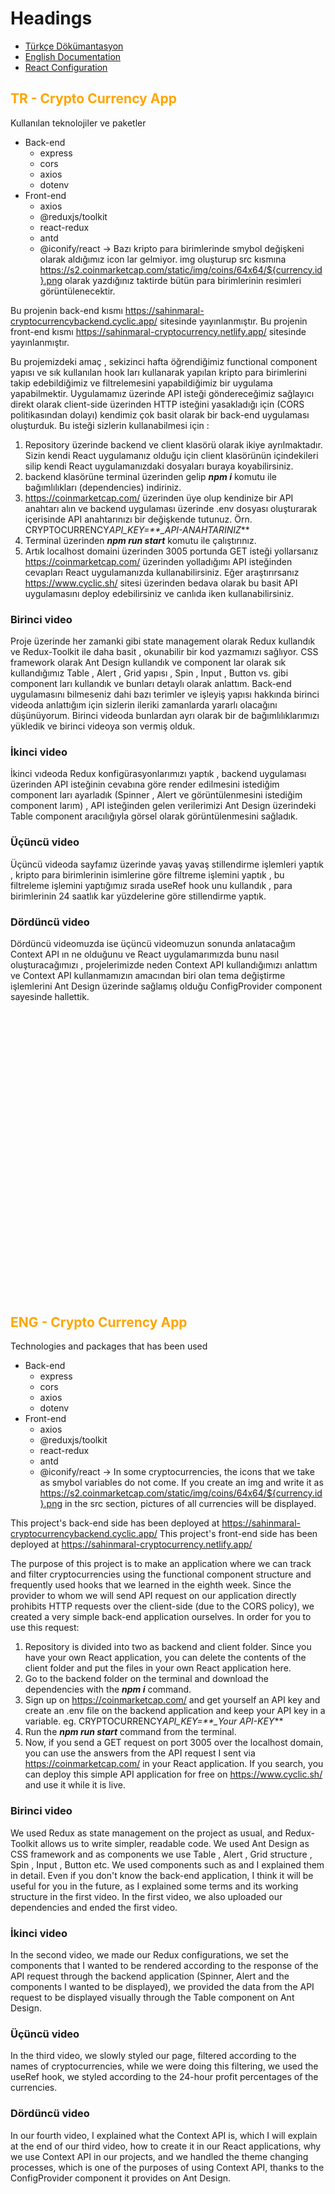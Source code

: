 <style>
	.main-header{
		color:orange;
	}

	#eng-doc , #react-conf{
		margin-top:500px;
	}

</style>

# Headings

- [Türkçe Dökümantasyon](#tr-doc)
- [English Documentation](#eng-doc)
- [React Configuration](#react-conf)

## <div id="tr-doc" class="main-header">TR - Crypto Currency App</div>

Kullanılan teknolojiler ve paketler

- Back-end
  - express
  - cors
  - axios
  - dotenv
- Front-end
  - axios
  - @reduxjs/toolkit
  - react-redux
  - antd
  - @iconify/react -> Bazı kripto para birimlerinde smybol değişkeni olarak aldığımız icon lar gelmiyor.
    img oluşturup src kısmına https://s2.coinmarketcap.com/static/img/coins/64x64/${currency.id}.png olarak yazdığınız taktirde bütün para birimlerinin resimleri görüntülenecektir.

Bu projenin back-end kısmı https://sahinmaral-cryptocurrencybackend.cyclic.app/ sitesinde yayınlanmıştır.
Bu projenin front-end kısmı https://sahinmaral-cryptocurrency.netlify.app/ sitesinde yayınlanmıştır.

Bu projemizdeki amaç , sekizinci hafta öğrendiğimiz functional component yapısı ve sık kullanılan hook ları kullanarak yapılan kripto para birimlerini takip edebildiğimiz ve filtrelemesini yapabildiğimiz bir uygulama yapabilmektir. Uygulamamız üzerinde API isteği göndereceğimiz sağlayıcı direkt olarak client-side üzerinden HTTP isteğini yasakladığı için (CORS politikasından dolayı) kendimiz çok basit olarak bir back-end uygulaması oluşturduk. Bu isteği sizlerin kullanabilmesi için :

1.  Repository üzerinde backend ve client klasörü olarak ikiye ayrılmaktadır. Sizin kendi React uygulamanız olduğu için client klasörünün içindekileri silip kendi React uygulamanızdaki dosyaları buraya koyabilirsiniz.
2.  backend klasörüne terminal üzerinden gelip **_npm i_** komutu ile bağımlılıkları (dependencies) indiriniz.
3.  https://coinmarketcap.com/ üzerinden üye olup kendinize bir API anahtarı alın ve backend uygulaması üzerinde .env dosyası oluşturarak içerisinde API anahtarınızı bir değişkende tutunuz. Örn. CRYPTOCURRENCY*API_KEY=\*\*\_API-ANAHTARINIZ*\*\*
4.  Terminal üzerinden **_npm run start_** komutu ile çalıştırınız.
5.  Artık localhost domaini üzerinden 3005 portunda GET isteği yollarsanız https://coinmarketcap.com/ üzerinden yolladığımı API isteğinden cevapları React uygulamanızda kullanabilirsiniz. Eğer araştırırsanız https://www.cyclic.sh/ sitesi üzerinden bedava olarak bu basit API uygulamasını deploy edebilirsiniz ve canlıda iken kullanabilirsiniz.

### Birinci video

Proje üzerinde her zamanki gibi state management olarak Redux kullandık ve Redux-Toolkit ile daha basit , okunabilir bir kod yazmamızı sağlıyor. CSS framework olarak Ant Design kullandık ve component lar olarak sık kullandığımız Table , Alert , Grid yapısı , Spin , Input , Button vs. gibi component ları kullandık ve bunları detaylı olarak anlattım. Back-end uygulamasını bilmeseniz dahi bazı terimler ve işleyiş yapısı hakkında birinci videoda anlattığım için sizlerin ileriki zamanlarda yararlı olacağını düşünüyorum. Birinci videoda bunlardan ayrı olarak bir de bağımlılıklarımızı yükledik ve birinci videoya son vermiş olduk.

### İkinci video

İkinci vıdeoda Redux konfigürasyonlarımızı yaptık , backend uygulaması üzerinden API isteğinin cevabına göre render edilmesini istediğim component ları ayarladık (Spinner , Alert ve görüntülenmesini istediğim component larım) , API isteğinden gelen verilerimizi Ant Design üzerindeki Table component aracılığıyla görsel olarak görüntülenmesini sağladık.

### Üçüncü video

Üçüncü videoda sayfamız üzerinde yavaş yavaş stillendirme işlemleri yaptık , kripto para birimlerinin isimlerine göre filtreme işlemini yaptık , bu filtreleme işlemini yaptığımız sırada useRef hook unu kullandık , para birimlerinin 24 saatlık kar yüzdelerine göre stillendirme yaptık.

### Dördüncü video

Dördüncü videomuzda ise üçüncü videomuzun sonunda anlatacağım Context API ın ne olduğunu ve React uygulamarımızda bunu nasıl oluşturacağımızı , projelerimizde neden Context API kullandığımızı anlattım ve Context API kullanmamızın amacından biri olan tema değiştirme işlemlerini Ant Design üzerinde sağlamış olduğu ConfigProvider component sayesinde hallettik.

## <div id="eng-doc" class="main-header">ENG - Crypto Currency App</div>

Technologies and packages that has been used

- Back-end
  - express
  - cors
  - axios
  - dotenv
- Front-end
  - axios
  - @reduxjs/toolkit
  - react-redux
  - antd
  - @iconify/react ->
    In some cryptocurrencies, the icons that we take as smybol variables do not come.
    If you create an img and write it as https://s2.coinmarketcap.com/static/img/coins/64x64/${currency.id}.png in the src section, pictures of all currencies will be displayed.

This project's back-end side has been deployed at https://sahinmaral-cryptocurrencybackend.cyclic.app/
This project's front-end side has been deployed at https://sahinmaral-cryptocurrency.netlify.app/

The purpose of this project is to make an application where we can track and filter cryptocurrencies using the functional component structure and frequently used hooks that we learned in the eighth week. Since the provider to whom we will send API request on our application directly prohibits HTTP requests over the client-side (due to the CORS policy), we created a very simple back-end application ourselves. In order for you to use this request:

1.  Repository is divided into two as backend and client folder. Since you have your own React application, you can delete the contents of the client folder and put the files in your own React application here.
2.  Go to the backend folder on the terminal and download the dependencies with the **_npm i_** command.
3.  Sign up on https://coinmarketcap.com/ and get yourself an API key and create an .env file on the backend application and keep your API key in a variable. eg. CRYPTOCURRENCY*API_KEY=\*\*\_Your API-KEY*\*\*
4.  Run the **_npm run start_** command from the terminal.
5.  Now, if you send a GET request on port 3005 over the localhost domain, you can use the answers from the API request I sent via https://coinmarketcap.com/ in your React application. If you search, you can deploy this simple API application for free on https://www.cyclic.sh/ and use it while it is live.

### Birinci video

We used Redux as state management on the project as usual, and Redux-Toolkit allows us to write simpler, readable code. We used Ant Design as CSS framework and as components we use Table , Alert , Grid structure , Spin , Input , Button etc. We used components such as and I explained them in detail. Even if you don't know the back-end application, I think it will be useful for you in the future, as I explained some terms and its working structure in the first video. In the first video, we also uploaded our dependencies and ended the first video.

### İkinci video

In the second video, we made our Redux configurations, we set the components that I wanted to be rendered according to the response of the API request through the backend application (Spinner, Alert and the components I wanted to be displayed), we provided the data from the API request to be displayed visually through the Table component on Ant Design.

### Üçüncü video

In the third video, we slowly styled our page, filtered according to the names of cryptocurrencies, while we were doing this filtering, we used the useRef hook, we styled according to the 24-hour profit percentages of the currencies.

### Dördüncü video

In our fourth video, I explained what the Context API is, which I will explain at the end of our third video, how to create it in our React applications, why we use Context API in our projects, and we handled the theme changing processes, which is one of the purposes of using Context API, thanks to the ConfigProvider component it provides on Ant Design.

## <div id="react-conf" class="main-header">Getting Started with Create React App</div>

This project was bootstrapped with [Create React App](https://github.com/facebook/create-react-app).

### Available Scripts

In the project directory, you can run:

#### `npm start`

Runs the app in the development mode.\
Open [http://localhost:3000](http://localhost:3000) to view it in your browser.

The page will reload when you make changes.\
You may also see any lint errors in the console.

#### `npm test`

Launches the test runner in the interactive watch mode.\
See the section about [running tests](https://facebook.github.io/create-react-app/docs/running-tests) for more information.

#### `npm run build`

Builds the app for production to the `build` folder.\
It correctly bundles React in production mode and optimizes the build for the best performance.

The build is minified and the filenames include the hashes.\
Your app is ready to be deployed!

See the section about [deployment](https://facebook.github.io/create-react-app/docs/deployment) for more information.

#### `npm run eject`

**Note: this is a one-way operation. Once you `eject`, you can't go back!**

If you aren't satisfied with the build tool and configuration choices, you can `eject` at any time. This command will remove the single build dependency from your project.

Instead, it will copy all the configuration files and the transitive dependencies (webpack, Babel, ESLint, etc) right into your project so you have full control over them. All of the commands except `eject` will still work, but they will point to the copied scripts so you can tweak them. At this point you're on your own.

You don't have to ever use `eject`. The curated feature set is suitable for small and middle deployments, and you shouldn't feel obligated to use this feature. However we understand that this tool wouldn't be useful if you couldn't customize it when you are ready for it.

### Learn More

You can learn more in the [Create React App documentation](https://facebook.github.io/create-react-app/docs/getting-started).

To learn React, check out the [React documentation](https://reactjs.org/).

#### Code Splitting

This section has moved here: [https://facebook.github.io/create-react-app/docs/code-splitting](https://facebook.github.io/create-react-app/docs/code-splitting)

#### Analyzing the Bundle Size

This section has moved here: [https://facebook.github.io/create-react-app/docs/analyzing-the-bundle-size](https://facebook.github.io/create-react-app/docs/analyzing-the-bundle-size)

#### Making a Progressive Web App

This section has moved here: [https://facebook.github.io/create-react-app/docs/making-a-progressive-web-app](https://facebook.github.io/create-react-app/docs/making-a-progressive-web-app)

#### Advanced Configuration

This section has moved here: [https://facebook.github.io/create-react-app/docs/advanced-configuration](https://facebook.github.io/create-react-app/docs/advanced-configuration)

#### Deployment

This section has moved here: [https://facebook.github.io/create-react-app/docs/deployment](https://facebook.github.io/create-react-app/docs/deployment)

#### `npm run build` fails to minify

This section has moved here: [https://facebook.github.io/create-react-app/docs/troubleshooting#npm-run-build-fails-to-minify](https://facebook.github.io/create-react-app/docs/troubleshooting#npm-run-build-fails-to-minify)
